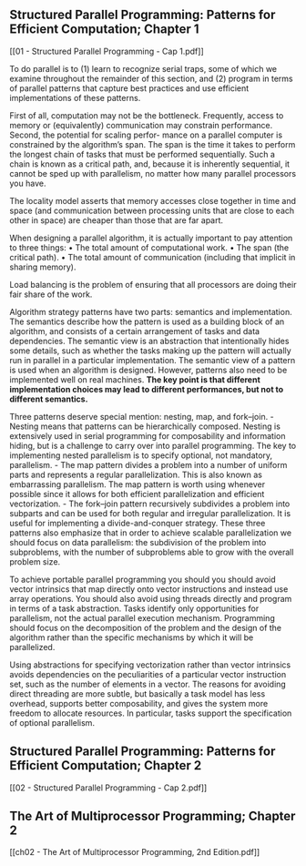 
## Structured Parallel Programming: Patterns for Efficient Computation; Chapter 1
[[01 - Structured Parallel Programming - Cap 1.pdf]]

To do parallel is to (1) learn to recognize serial traps, some of which we examine throughout the remainder of this section, and (2) program in terms of parallel patterns that capture best practices and use efficient implementations of these patterns.

First of all, computation may not be the bottleneck. Frequently, access to memory or (equivalently) communication may constrain performance. Second, the potential for scaling perfor- mance on a parallel computer is constrained by the algorithm’s span. The span is the time it takes to perform the longest chain of tasks that must be performed sequentially. Such a chain is known as a critical path, and, because it is inherently sequential, it cannot be sped up with parallelism, no matter how many parallel processors you have.

The locality model asserts that memory accesses close together in time and space (and communication between processing units that are close to each other in space) are cheaper than those that are far apart.

When designing a parallel algorithm, it is actually important to pay attention to three things: 
	• The total amount of computational work. 
	• The span (the critical path). 
	• The total amount of communication (including that implicit in sharing memory).

Load balancing is the problem of ensuring that all processors are doing their fair share of the work.

Algorithm strategy patterns have two parts: semantics and implementation. The semantics describe how the pattern is used as a building block of an algorithm, and consists of a certain arrangement of tasks and data dependencies. The semantic view is an abstraction that intentionally hides some details, such as whether the tasks making up the pattern will actually run in parallel in a particular implementation. The semantic view of a pattern is used when an algorithm is designed. However, patterns also need to be implemented well on real machines. 
**The key point is that different implementation choices may lead to different performances, but not to different semantics.**

Three patterns deserve special mention: nesting, map, and fork–join. 
	- Nesting means that patterns can be hierarchically composed. Nesting is extensively used in serial programming for composability and information hiding, but is a challenge to carry over into parallel programming. The key to implementing nested parallelism is to specify optional, not mandatory, parallelism. 
	- The map pattern divides a problem into a number of uniform parts and represents a regular parallelization. This is also known as embarrassing parallelism. The map pattern is worth using whenever possible since it allows for both efficient parallelization and efficient vectorization. 
	- The fork–join pattern recursively subdivides a problem into subparts and can be used for both regular and irregular parallelization. It is useful for implementing a divide-and-conquer strategy.
These three patterns also emphasize that in order to achieve scalable parallelization we should focus on data parallelism: the subdivision of the problem into subproblems, with the number of subproblems able to grow with the overall problem size.

To achieve portable parallel programming you should you should avoid vector intrinsics that map directly onto vector instructions and instead use array operations. You should also avoid using threads directly and program in terms of a task abstraction. Tasks identify only opportunities for parallelism, not the actual parallel execution mechanism. Programming should focus on the decomposition of the problem and the design of the algorithm rather than the specific mechanisms by which it will be parallelized.

Using abstractions for specifying vectorization rather than vector intrinsics avoids dependencies on the peculiarities of a particular vector instruction set, such as the number of elements in a vector.
The reasons for avoiding direct threading are more subtle, but basically a task model has less overhead, supports better composability, and gives the system more freedom to allocate resources. In particular, tasks support the specification of optional parallelism.

## Structured Parallel Programming: Patterns for Efficient Computation; Chapter 2
[[02 - Structured Parallel Programming - Cap 2.pdf]]


## The Art of Multiprocessor Programming; Chapter 2
[[ch02 - The Art of Multiprocessor Programming, 2nd Edition.pdf]]